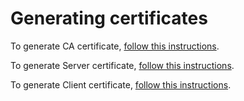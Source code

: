 # Generating certificates

To generate CA certificate, [follow this instructions](ca/README.md).

To generate Server certificate, [follow this instructions](client/README.md).

To generate Client certificate, [follow this instructions](server/README.md).